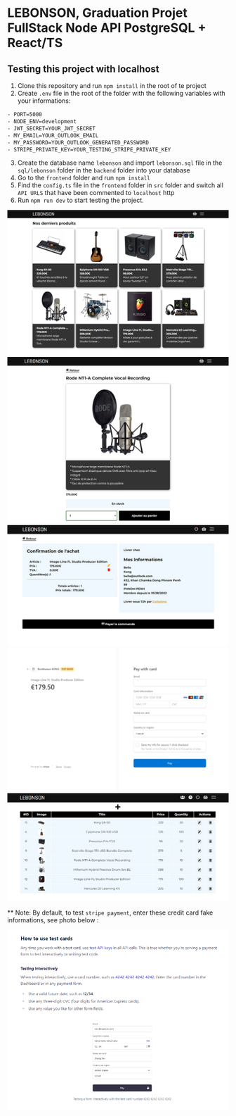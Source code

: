 # LEBONSON, Graduation Projet FullStack Node API PostgreSQL + React/TS

## Testing this project with localhost

  1) Clone this repository and run `npm install` in the root of te project
  2) Create `.env` file in the root of the folder with the following variables with your informations:

    - PORT=5000
    - NODE_ENV=development
    - JWT_SECRET=YOUR_JWT_SECRET
    - MY_EMAIL=YOUR_OUTLOOK_EMAIL
    - MY_PASSWORD=YOUR_OUTLOOK_GENERATED_PASSWORD
    - STRIPE_PRIVATE_KEY=YOUR_TESTING_STRIPE_PRIVATE_KEY

  3) Create the database name `lebonson` and import `lebonson.sql` file in the `sql/lebonson` folder in the `backend` folder into your database
  4) Go to the `frontend` folder and run `npm install`
  5) Find the `config.ts` file in the `frontend` folder in `src` folder and switch all `API URLS` that have been commented to `localhost` http
  6) Run `npm run dev` to start testing the project.
     
  ![alt text](https://github.com/btkdevkh/lebonson/blob/main/frontend/src/assets/img/covers/lbs_1.jpg?raw=true)
  ![alt text](https://github.com/btkdevkh/lebonson/blob/main/frontend/src/assets/img/covers/lbs_2.jpg?raw=true)
  ![alt text](https://github.com/btkdevkh/lebonson/blob/main/frontend/src/assets/img/covers/lbs_3.jpg?raw=true)
  ![alt text](https://github.com/btkdevkh/lebonson/blob/main/frontend/src/assets/img/covers/lbs_4.jpg?raw=true)
  ![alt text](https://github.com/btkdevkh/lebonson/blob/main/frontend/src/assets/img/covers/lbs_5.jpg?raw=true)

  ** Note: By default, to test `stripe payment`, enter these credit card fake informations, see photo below :

  ![alt text](https://github.com/btkdevkh/lebonson/blob/main/frontend/src/assets/img/stripe-testing-en.png?raw=true)
